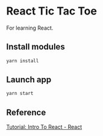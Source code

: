 # React Tic Tac Toe
For learning React.

## Install modules
```bash
yarn install
```

## Launch app
```bash
yarn start
```

## Reference
[Tutorial: Intro To React - React](https://facebook.github.io/react/tutorial/tutorial.html)
